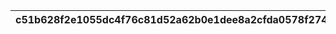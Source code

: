 |c51b628f2e1055dc4f76c81d52a62b0e1dee8a2cfda0578f27438be9718df0c3|69d05635b8d3ddba6bd635a3a6ecd359b643c366e6502670157de5fdef6d8609|60361a097338b2c2e86c5355ddcfca63e0389f1f210c79e067012c7789f97f59|8eef6c5ee6e0e39bfe17f9d102c8627c88b298c469db68ada0ec748230d413ae|3526d592c6dd9a6ce5ecf96d4f26921d519b6aba064495763ac28feb76532bf5|e16af85df15f9f84eae016087c52a31c6fcdf3858a9a054b9c50a937ca970582|738dba002b7bc9909bebe21db681debcd291d9909583dd27daf8d92d9ada361f|079996c9d9283cfdefd50c4ba4536fd9792fc15e2acc8618cffc92adab174670|5fea2a5aaa7d91056c199bbb3b382664c723f39a3541c9a1e56d2fec4f1f5199|deda70e922dd07e18c3005a515a8e3c97caec40637d7d78d68153ff48605cb92|a5554c8143a6ab154c7058a49ec9b022f62c8f9f344f13069a4b832a00983d98|
| --- | --- | --- | --- | --- | --- | --- | --- | --- | --- | --- |